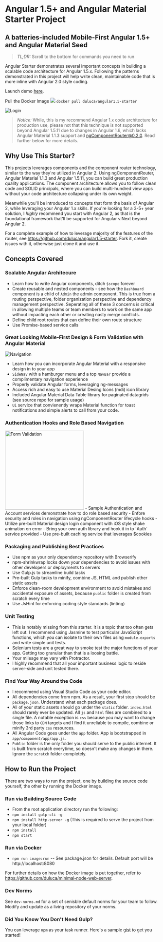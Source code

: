 # Angular 1.5+ and Angular Material Starter Project
## A batteries-included Mobile-First Angular 1.5+ and Angular Material Seed
> _TL;DR:_ Scroll to the bottom for commands you need to run

Angular Starter demonstrates several important concepts in building a scalable code architecture for Angular 1.5.x. Following the patterns demonstrated in this project will help write clean, maintainable code that is more inline with Angular 2.0 style coding.

Launch demo [here](http://ng15demo.thejavascriptpromise.com/).

Pull the Docker Image [![](https://images.microbadger.com/badges/version/duluca/angular1.5-starter.svg)](https://microbadger.com/images/duluca/angular1.5-starter "Get your own version badge on microbadger.com") `docker pull duluca/angular1.5-starter`

![Login](https://cloud.githubusercontent.com/assets/822159/23826750/3b66344c-0671-11e7-91e7-8c0dafa89309.png)

> _Notice:_ While, this is my recommend Angular 1.x code architecture for production use, please not that this technique is not supported beyond Angular 1.5.11 due to changes in Angular 1.6, which lacks Angular Material 1.1.3 support and  ngComponentRouter@0.2.0. Read further below for more details.

## Why Use This Starter?
This projects leverages components and the component router technology, similar to the way they're utilized in Angular 2. Using ngComponentRouter, Angular Material 1.1.3 and Angular 1.5.11, you can build great production quality applications. The component architecture allows you to follow clean code and SOLID principals, where you can build multi-hundred view apps without your code architecture collapsing under its own weight.

Meanwhile you'll be introduced to concepts that form the basis of Angular 2, while leveraging your Angular 1.x skills. If you're looking for a 3-5+ year solution, I _highly_ recommend you start with Angular 2, as that is the foundational framework that'll be supported for Angular v.Next beyond Angular 2.

For a complete example of how to leverage majority of the features of the router, see https://github.com/duluca/angular1.5-starter. Fork it, create issues with it, otherwise just clone it and use it.

## Concepts Covered
### Scalable Angular Architecure
- Learn how to write Angular components, ditch `$scope` forever
- Create reusable and nested components - see how the `Dashboard` component is a child of `Admin` the admin component. This is true from a routing perspective, folder organization perspective and dependency management perspective. Seperating all of these 3 concerns is critical in allowing multiple teams or team members to work on the same app without impacting each other or creating nasty merge conflicts.
- Define child root routes that can define their own route structure
- Use Promise-based service calls

### Great Looking Mobile-First Design & Form Validation with Angular Material
![Navigation](https://cloud.githubusercontent.com/assets/822159/23826746/235bc952-0671-11e7-9f46-5aa7f2242aff.png)
- Learn how you can incorporate Angular Material with a responsive design in to your app
- `SideNav` with a hamburger menu and a top `NavBar` provide a complimentary navigation experience
- Properly validate Angular forms, leveraging ng-messages
- Access rich and easy to use Material Desing Icons (mdi) icon library
- Included Angular Material Data Table library for paginated datagrids (see source repo for sample usage)
- `Ui` service that convienently wraps Material function for toast notifications and simple alerts to call from your code.

### Authentication Hooks and Role Based Navigation
<img width="259" alt="Form Validation" src="https://cloud.githubusercontent.com/assets/822159/23826740/07bb83cc-0671-11e7-91fc-0b6c53ed9769.png">
- Sample Authentication and Account services demonstrate how to do role based security
- Enfore security and roles in navigation using ngComponentRouter lifecycle hooks
- Utilize pre-built Material design login component with iOS style shake animation on error
- Bring your own auth library and hook it in to `Auth` service provided
- Use pre-built caching service that leverages $cookies

### Packaging and Publishing Best Practices
- Use npm as your only dependency repository with Browserify
- npm-shrinkwrap locks down your dependencies to avoid issues with other developers or deployments to servers
- Use Gulp.js to streamline build tasks
- Pre-built Gulp tasks to minify, combine JS, HTML and publish other static assets
- Enforce clean-room development environment to avoid mistakes and accidental exposure of assets, because `public` folder is created from scratch every time
- Use JsHint for enforcing coding style standards (linting)

### Unit Testing
- This is notably missing from this starter. It is a topic that too often gets left out. I recommend using Jasmine to test particular JavaScript functions, which you can isolate to their own files using `module.exports` and write simple unit tests.
- Selenium tests are a great way to smoke test the major functions of your app. Getting too granular than that is a loosing battle.
- Your mileage may vary with Protractor.
- I highly recommend that all your important business logic to reside server-side and unit tested there.

### Find Your Way Around the Code
- I recommend using Visual Studio Code as your code editor.
- All dependencies come from npm. As a result, your first stop should be `package.json`. Understand what each package does.
- All of your static assets should go under the `static` folder. `index.html` should rarely ever be updated. All `js` and `html` files are combined to a single file. A notable exception is `css` because you may want to change those links to `CDN` targets and I find it unreliable to compile, combine or minify 3rd party `css` resources.
- All Angular Code goes under the `app` folder. App is bootstrapped in `app/component/app/app.js`.
- `Public` folder is the only folder you should serve to the public internet. It is built from scratch everytime, so doesn't make any changes in there. Ignore the `scratch` folder completely.

## How to Run the Project
There are two ways to run the project, one by building the source code yourself, the other by running the Docker image.

### Run via Building Source Code
- From the root application directory run the following:
- `npm install gulp-cli -g`
- `npm install http-server -g` (This is required to serve the project from your local folder)
- `npm install`
- `npm start`

### Run via Docker
- `npm run image:run` -- See package.json for details. Default port will be http://localhost:8080

For further details on how the Docker image is put together, refer to https://github.com/duluca/minimal-node-web-server.

### Dev Norms
See `dev-norms.md` for a set of senisble default norms for your team to follow. Modify and update as a living repository of your norms.

### Did You Know You Don't Need Gulp?
You can leverage `npm` as your task runner. Here's a sample [gist](https://gist.github.com/duluca/4468df69f04d60478af824c23fe094f9) to get you started!
